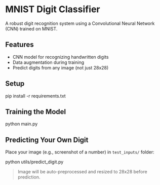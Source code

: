 # MNIST Digit Classifier

A robust digit recognition system using a Convolutional Neural Network (CNN) trained on MNIST.

## Features
- CNN model for recognizing handwritten digits
- Data augmentation during training
- Predict digits from any image (not just 28x28)

## Setup

pip install -r requirements.txt


## Training the Model

python main.py


## Predicting Your Own Digit
Place your image (e.g., screenshot of a number) in `test_inputs/` folder:

python utils/predict_digit.py



> Image will be auto-preprocessed and resized to 28x28 before prediction.
